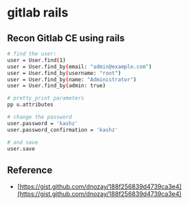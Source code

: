 # gitlab rails

## Recon Gitlab CE using rails

```bash
# find the user:
user = User.find(1)
user = User.find_by(email: "admin@example.com")
user = User.find_by(username: "root")
user = User.find_by(name: "Administrator")
user = User.find_by(admin: true)

# pretty_print parameters
pp u.attributes

# change the password
user.password = 'kashz'
user.password_confirmation = 'kashz'

# and save
user.save
```

## Reference

* [https://gist.github.com/dnozay/188f256839d4739ca3e4](https://gist.github.com/dnozay/188f256839d4739ca3e4)

